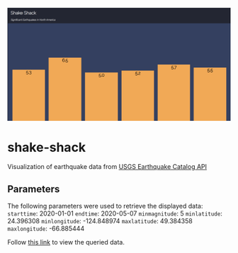![shake-shack](./shake-shack.png)
# shake-shack

Visualization of earthquake data from [USGS Earthquake Catalog API](https://earthquake.usgs.gov/fdsnws/event/1/)

## Parameters
The following parameters were used to retrieve the displayed data:
`starttime`: 2020-01-01
`endtime`: 2020-05-07
`minmagnitude`: 5
`minlatitude`: 24.396308
`minlongitude`: -124.848974
`maxlatitude`: 49.384358
`maxlongitude`: -66.885444

Follow [this link](https://earthquake.usgs.gov/fdsnws/event/1/query?format=geojson&starttime=2020-01-01&endtime=2020-05-07&minmagnitude=5&minlatitude=24.396308&minlongitude=-124.848974&maxlatitude=49.384358&maxlongitude=-66.885444) to view the queried data.




